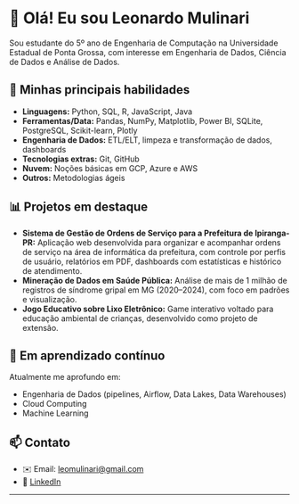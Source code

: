# 👋 Olá! Eu sou Leonardo Mulinari

Sou estudante do 5º ano de Engenharia de Computação na Universidade Estadual de Ponta Grossa, com interesse em Engenharia de Dados, Ciência de Dados e Análise de Dados.

## 🚀 Minhas principais habilidades
- **Linguagens:** Python, SQL, R, JavaScript, Java
- **Ferramentas/Data:** Pandas, NumPy, Matplotlib, Power BI, SQLite, PostgreSQL, Scikit-learn, Plotly
- **Engenharia de Dados:** ETL/ELT, limpeza e transformação de dados, dashboards
- **Tecnologias extras:** Git, GitHub
- **Nuvem:** Noções básicas em GCP, Azure e AWS
- **Outros:** Metodologias ágeis

## 📊 Projetos em destaque
- **Sistema de Gestão de Ordens de Serviço para a Prefeitura de Ipiranga-PR:** Aplicação web desenvolvida para organizar e acompanhar ordens de serviço na área de informática da prefeitura, com controle por perfis de usuário, relatórios em PDF, dashboards com estatísticas e histórico de atendimento.
- **Mineração de Dados em Saúde Pública:** Análise de mais de 1 milhão de registros de síndrome gripal em MG (2020–2024), com foco em padrões e visualização.
- **Jogo Educativo sobre Lixo Eletrônico:** Game interativo voltado para educação ambiental de crianças, desenvolvido como projeto de extensão.

## 🌱 Em aprendizado contínuo
Atualmente me aprofundo em:
- Engenharia de Dados (pipelines, Airflow, Data Lakes, Data Warehouses)
- Cloud Computing
- Machine Learning

## 📫 Contato
- ✉️ Email: leomulinari@gmail.com
- 💼 [LinkedIn](https://www.linkedin.com/in/leonardo-mulinari-8b7b37225/)

---

